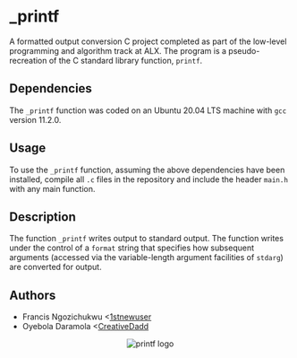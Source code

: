 # _printf

A formatted output conversion C project completed as part of the low-level
programming and algorithm track at ALX. The program is a pseudo-
recreation of the C standard library function, `printf`.

## Dependencies

The `_printf` function was coded on an Ubuntu 20.04 LTS machine with `gcc` version 11.2.0.

## Usage

To use the `_printf` function, assuming the above dependencies have been installed, compile all `.c` files in the repository and include the header `main.h` with any main function.

## Description

The function `_printf` writes output to standard output. The function writes
under the control of a `format` string that specifies how subsequent arguments
(accessed via the variable-length argument facilities of `stdarg`) are
converted for output.

## Authors

* Francis Ngozichukwu <[1stnewuser](https://github.com/1stnewuser)
* Oyebola Daramola <[CreativeDadd](https://github.com/CreativeDadd)

<p align="center">
  <img src="https://i.ibb.co/FJyysxq/printf.png" alt="printf logo">
</p>
